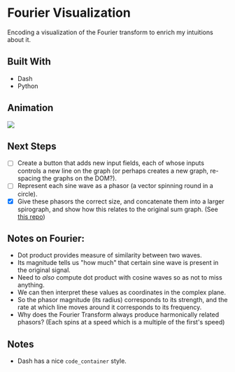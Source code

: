 
# Fourier Visualization
Encoding a visualization of the Fourier transform to enrich my intuitions about it.

## Built With
- Dash
- Python

## Animation
![](https://media.giphy.com/media/lzJ7oEGGwM09GYQo2B/giphy.gif)

## Next Steps
- [ ] Create a button that adds new input fields, each of whose inputs controls a new line on the graph (or perhaps creates a new graph, re-spacing the graphs on the DOM?).
- [ ] Represent each sine wave as a phasor (a vector spinning round in a circle).
- [x] Give these phasors the correct size, and concatenate them into a larger spirograph, and show how this relates to the original sum graph. (See [this repo](https://github.com/zackstout/fourier-canvas))

## Notes on Fourier:
- Dot product provides measure of similarity between two waves.
- Its magnitude tells us "how much" that certain sine wave is present in the original signal.
- Need to *also* compute dot product with cosine waves so as not to miss anything.
- We can then interpret these values as coordinates in the complex plane.
- So the phasor magnitude (its radius) corresponds to its strength, and the rate at which line moves around it corresponds to its frequency.
- Why does the Fourier Transform always produce harmonically related phasors? (Each spins at a speed which is a multiple of the first's speed)

## Notes
- Dash has a nice `code_container` style.
